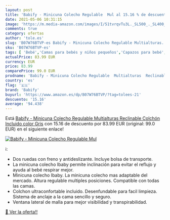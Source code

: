 ```yaml
---
layout: post
title: 'Babify - Minicuna Colecho Regulable  Mul al 15.16 % de descuento'
date: 2021-05-06 10:31:15
image: 'https://m.media-amazon.com/images/I/51tvrqvTu3L._SL500_._SL400_.jpg'
comments: true
category: ofertas
author: 'tole.es'
slug: 'B07W76BTVP-es Babify - Minicuna Colecho Regulable Multialturas...'
sku: 'B07W76BTVP-es'
tags: [ 'Bebé','Camas para bebés y niños pequeños','Capazos para bebé','Cunas de cabecera','Cunas mecedoras','Dormitorio','Muebles para bebé','babify', ]
actualPrice: 83.99 EUR
currency: EUR
price: 83.99
comparePrice: 99.0 EUR
prodname: 'Babify - Minicuna Colecho Regulable  Multialturas  Reclinable  Colchón Incluido  color Gris'
country: 'es'
flag: '🇪🇸'
brand: 'Babify'
buyurl: 'https://www.amazon.es/dp/B07W76BTVP/?tag=tolees-21'
descuento: '15.16'
average: '94.438'
---
```


Está [Babify - Minicuna Colecho Regulable  Multialturas  Reclinable  Colchón Incluido  color Gris](https://www.amazon.es/dp/B07W76BTVP/?tag=tolees-21) con 15.16 de descuento por 83.99 EUR (original: 99.0 EUR) en el siguiente enlace!

[![Babify - Minicuna Colecho Regulable  Mul](https://m.media-amazon.com/images/I/51tvrqvTu3L._SL500_._SL400_.jpg)](https://www.amazon.es/dp/B07W76BTVP/?tag=tolees-21)

ℹ️:

- Dos ruedas con freno y antideslizante. Incluye bolsa de transporte.
- La minicuna colecho Ibaby permite inclinación para evitar el reflujo y ayuda al bebé respirar mejor.
- Minicuna colecho Ibaby. La minicuna colecho mas adaptable del mercado. Altura regulable multiples posiciones. Compatible con todas las camas.
- Colchon ultraconfortable incluido. Desenfundable para facil limpieza. Sistema de anclaje a la cama sencillo y seguro.
- Ventana lateral de malla para mejor visibilidad y transpirabilidad.

[🛒 Ver la oferta!!](https://www.amazon.es/dp/B07W76BTVP/?tag=tolees-21)
